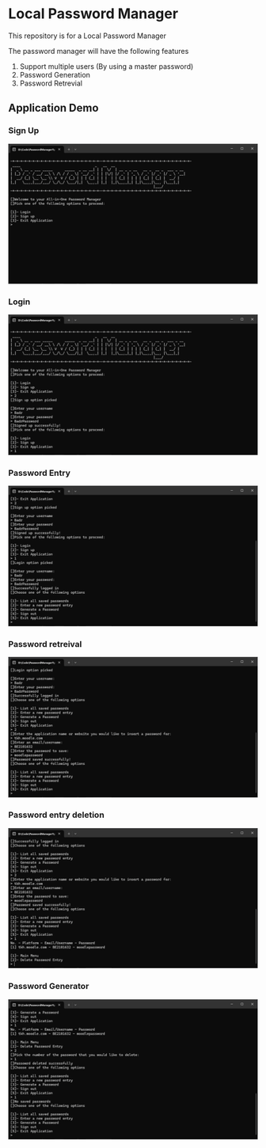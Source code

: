 <h1>Local Password Manager</h1>
<p>This repository is for a Local Password Manager</p>
<p>The password manager will have the following features</p>
<ol>
<li>Support multiple users (By using a master password)</li>
<li>Password Generation</li>
<li>Password Retrevial</li>
</ol>

<h2>Application Demo</h2>

<h3>Sign Up</h3>
<img src="GIFs/1-signup.gif" alt="Your GIF">

<h3>Login</h3>
<img src="GIFs/2-login.gif" alt="Your GIF">

<h3>Password Entry</h3>
<img src="GIFs/3-passwordentry.gif" alt="Your GIF">

<h3>Password retreival</h3>
<img src="GIFs/4-passwordretreival.gif" alt="Your GIF">

<h3>Password entry deletion</h3>
<img src="GIFs/5-passwordretreivalanddelete.gif" alt="Your GIF">

<h3>Password Generator</h3>
<img src="GIFs/6-passwordgen.gif" alt="Your GIF">

